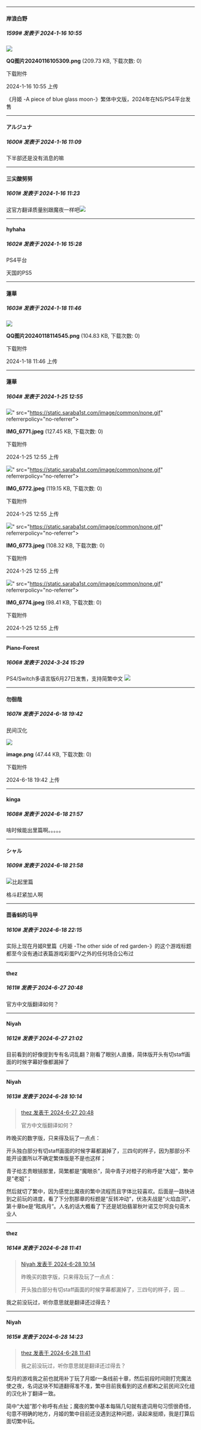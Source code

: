 
*****

####  岸浪白野  
##### 1599#       发表于 2024-1-16 10:55

<img src="https://img.saraba1st.com/forum/202401/16/105529m6wqqozciqfhdwvf.png" referrerpolicy="no-referrer">

<strong>QQ图片20240116105309.png</strong> (209.73 KB, 下载次数: 0)

下载附件

2024-1-16 10:55 上传

《月姬 -A piece of blue glass moon-》繁体中文版，2024年在NS/PS4平台发售 


*****

####  アルジュナ  
##### 1600#       发表于 2024-1-16 11:09

下半部还是没有消息的嘛


*****

####  三尖酸努努  
##### 1601#       发表于 2024-1-16 11:23

这官方翻译质量别跟魔夜一样吧<img src="https://static.saraba1st.com/image/smiley/face2017/068.png" referrerpolicy="no-referrer">


*****

####  hyhaha  
##### 1602#       发表于 2024-1-16 15:28

PS4平台

天国的PS5


*****

####  蓮華  
##### 1603#       发表于 2024-1-18 11:46

<img src="https://img.saraba1st.com/forum/202401/18/114619hdbf6zbftl9lbodp.png" referrerpolicy="no-referrer">

<strong>QQ图片20240118114545.png</strong> (104.83 KB, 下载次数: 0)

下载附件

2024-1-18 11:46 上传

*****

####  蓮華  
##### 1604#       发表于 2024-1-25 12:55

<img src="https://img.saraba1st.com/forum/202401/25/125534trx9s262d92d9ed2.jpeg" referrerpolicy="no-referrer">" src="https://static.saraba1st.com/image/common/none.gif" referrerpolicy="no-referrer">

<strong>IMG_6771.jpeg</strong> (127.45 KB, 下载次数: 0)

下载附件

2024-1-25 12:55 上传

<img src="https://img.saraba1st.com/forum/202401/25/125534mn5r59h55o5liq5n.jpeg" referrerpolicy="no-referrer">" src="https://static.saraba1st.com/image/common/none.gif" referrerpolicy="no-referrer">

<strong>IMG_6772.jpeg</strong> (119.15 KB, 下载次数: 0)

下载附件

2024-1-25 12:55 上传

<img src="https://img.saraba1st.com/forum/202401/25/125535dnjt7iss4bgsvk4w.jpeg" referrerpolicy="no-referrer">" src="https://static.saraba1st.com/image/common/none.gif" referrerpolicy="no-referrer">

<strong>IMG_6773.jpeg</strong> (108.32 KB, 下载次数: 0)

下载附件

2024-1-25 12:55 上传

<img src="https://img.saraba1st.com/forum/202401/25/125535ajja1i2mi22i21i2.jpeg" referrerpolicy="no-referrer">" src="https://static.saraba1st.com/image/common/none.gif" referrerpolicy="no-referrer">

<strong>IMG_6774.jpeg</strong> (98.41 KB, 下载次数: 0)

下载附件

2024-1-25 12:55 上传

*****

####  Piano-Forest  
##### 1606#       发表于 2024-3-24 15:29

PS4/Switch多语言版6月27日发售，支持简繁中文
<img src="https://p.sda1.dev/16/8074e30232673cddd47535af6cb9a719/20240324_152827.jpg" referrerpolicy="no-referrer">

*****

####  勿徊哉  
##### 1607#       发表于 2024-6-18 19:42

民间汉化

<img src="https://img.saraba1st.com/forum/202406/18/194228gd88yf1s36aey45j.png" referrerpolicy="no-referrer">

<strong>image.png</strong> (47.44 KB, 下载次数: 0)

下载附件

2024-6-18 19:42 上传


*****

####  kinga  
##### 1608#       发表于 2024-6-18 21:57

啥时候能出里篇啊。。。。。

*****

####  シャル  
##### 1609#       发表于 2024-6-18 21:58

<img src="https://static.saraba1st.com/image/smiley/face2017/091.png" referrerpolicy="no-referrer">比起里篇

格斗赶紧加人啊


*****

####  茴香蚪的马甲  
##### 1610#       发表于 2024-6-18 22:15

实际上现在月姬R里篇《月姫 -The other side of red garden-》的这个游戏标题都至今没有通过表篇游戏彩蛋PV之外的任何场合公布过

*****

####  thez  
##### 1611#       发表于 2024-6-27 20:48

官方中文版翻译如何？


*****

####  Niyah  
##### 1612#       发表于 2024-6-27 21:02

目前看到的好像提到专有名词乱翻？刚看了眼别人直播，简体版开头有切staff画面的时候字幕好像都漏掉了


*****

####  Niyah  
##### 1613#       发表于 2024-6-28 10:14

<blockquote><a href="httphttps://bbs.saraba1st.com/2b/forum.php?mod=redirect&amp;goto=findpost&amp;pid=65404815&amp;ptid=1980597" target="_blank">thez 发表于 2024-6-27 20:48</a>

官方中文版翻译如何？</blockquote>
昨晚买的数字版，只来得及玩了一点点：

开头独白部分有切staff画面的时候字幕都漏掉了，三四句的样子，因为那部分不能开设置所以不确定繁体版是不是也这样；

青子给志贵眼镜那里，简繁都是“魔眼杀”，简中青子对橙子的称呼是“大姐”，繁中是“老姐”；

然后就切了繁中，因为感觉比魔夜的繁中流程而且字体比较喜欢。后面是一路快进到之前玩的进度，看了下分割那章的标题是“反转冲动”，伏洛夫战是“火焰血河”，第十章be是“眩病月”。人名的话大概看了下还是琥珀翡翠秋叶诺艾尔阿良句斋木业人


*****

####  thez  
##### 1614#       发表于 2024-6-28 11:41

<blockquote><a href="httphttps://bbs.saraba1st.com/2b/forum.php?mod=redirect&amp;goto=findpost&amp;pid=65409073&amp;ptid=1980597" target="_blank">Niyah 发表于 2024-6-28 10:14</a>

昨晚买的数字版，只来得及玩了一点点：

开头独白部分有切staff画面的时候字幕都漏掉了，三四句的样子，因 ...</blockquote>
我之前没玩过，听你意思就是翻译还过得去？


*****

####  Niyah  
##### 1615#       发表于 2024-6-28 14:23

<blockquote><a href="httphttps://bbs.saraba1st.com/2b/forum.php?mod=redirect&amp;goto=findpost&amp;pid=65410233&amp;ptid=1980597" target="_blank">thez 发表于 2024-6-28 11:41</a>

我之前没玩过，听你意思就是翻译还过得去？</blockquote>
型月的游戏我之前也就用补丁玩了月姬r一条线前十章，然后前段时间刚打完魔法使之夜，名词这块不知道翻得准不准，繁中目前我看到的这点都和之前民间汉化组的汉化补丁翻译一致。

简中“大姐”那个称呼有点扯；魔夜的繁中基本每隔几句就有遣词用句习惯很奇怪，句意不明确的地方，月姬的繁中目前还没遇到这种问题，读起来挺顺，我是打算后面切繁中玩。

